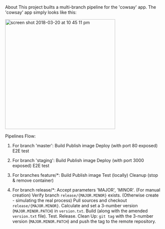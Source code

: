 

About
This project builts a multi-branch pipeline for the 'cowsay' app. The 'cowsay' app simply looks like this:

<img width="357" alt="screen shot 2018-03-20 at 10 45 11 pm" src="https://user-images.githubusercontent.com/8520661/37696081-290403f0-2c91-11e8-9611-2ee8cbbfe877.png">

Pipelines Flow:
1. For branch 'master':
  Build
  Publish image
  Deploy (with port 80 exposed)
  E2E test

2. For branch 'staging':
  Build
  Publish image
  Deploy (with port 3000 exposed)
  E2E test

3. For branches feature/*:
  Build
  Publish image
  Test (locally)
  Cleanup (stop & remove container)

4. For branch release/*:
  Accept parameters 'MAJOR', 'MINOR'. (For manual creation)
  Verify branch `release/{MAJOR.MINOR}` exists. (Otherwise create - simulating the real process)
  Pull sources and checkout `release/{MAJOR.MINOR}`.
  Calculate and set a 3-number version (`MAJOR.MINOR.PATCH`) in `version.txt`.
  Build (along with the amended `version.txt` file).
  Test.
  Release.
  Clean Up: `git tag` with the 3-number version (`MAJOR.MINOR.PATCH`) and push the tag to the remote repository.

